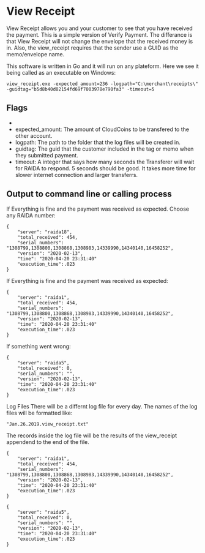 # View Receipt

View Receipt allows you and your customer to see that you have received the payment. This is a simple version of Verify Payment. 
The differance is that View Receipt will not change the envelope that the received money is in. Also, the view_receipt requires that the 
sender use a GUID as the memo/envelope name. 

This software is written in Go and it will run on any plateform. Here we see it being called as an executable on Windows:

```
view_receipt.exe -expected_amount=236 -logpath="C:\merchant\receipts\" -guidtag="b5d8b40d02154fd69f7003978e790fa3" -timeout=5
```
## Flags
*
* expected_amount: The amount of CloudCoins to be transfered to the other account.
* logpath: The path to the folder that the log files will be created in.
* guidtag: The guid that the customer included in the tag or memo when they submitted payment. 
* timeout: A integer that says how many seconds the Transferer will wait for RAIDA to respond. 5 seconds should be good. It takes more time for slower internet connection and larger transferrs.

## Output to command line or calling process

If Everything is fine and the payment was received as expected. Choose any RAIDA number:
```
{
	"server": "raida18",
	"total_received": 454,
	"serial_numbers": "1308799,1308800,1308868,1308983,14339990,14340140,16458252",
	"version": "2020-02-13",
	"time": "2020-04-20 23:31:40"
	"execution_time":.023
}
```
If Everything is fine and the payment was received as expected:
```
{
	"server": "raida1",
	"total_received": 454,
	"serial_numbers": "1308799,1308800,1308868,1308983,14339990,14340140,16458252",
	"version": "2020-02-13",
	"time": "2020-04-20 23:31:40"
	"execution_time":.023
}
```

If something went wrong: 
```
{
	"server": "raida5",
	"total_received": 0,
	"serial_numbers": "",
	"version": "2020-02-13",
	"time": "2020-04-20 23:31:40"
	"execution_time":.023
}
```
Log Files
There will be a differnt log file for every day. The names of the log files will be formatted like:
```
"Jan.26.2019.view_receipt.txt"
```  
The records inside the log file will be the results of the view_receipt appendend to the end of the file. 

```
{
	"server": "raida1",
	"total_received": 454,
	"serial_numbers": "1308799,1308800,1308868,1308983,14339990,14340140,16458252",
	"version": "2020-02-13",
	"time": "2020-04-20 23:31:40"
	"execution_time":.023
}

{
	"server": "raida5",
	"total_received": 0,
	"serial_numbers": "",
	"version": "2020-02-13",
	"time": "2020-04-20 23:31:40"
	"execution_time":.023
}
```
